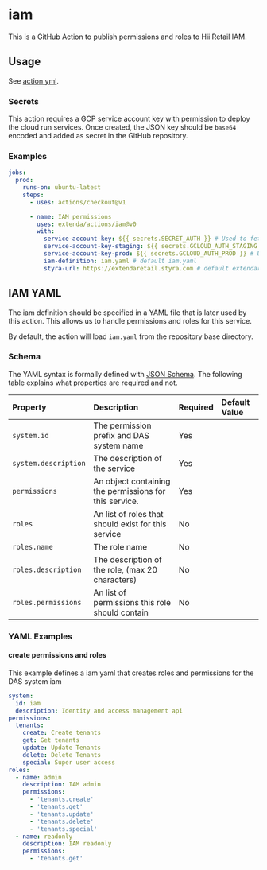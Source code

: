 # iam

This is a GitHub Action to publish permissions and roles to Hii Retail IAM.

## Usage

See [action.yml](action.yml).

### Secrets

This action requires a GCP service account key with permission to deploy the cloud run services.
Once created, the JSON key should be `base64` encoded and added as secret in the GitHub repository.

### Examples

```yaml
jobs:
  prod:
    runs-on: ubuntu-latest
    steps:
      - uses: actions/checkout@v1

      - name: IAM permissions
        uses: extenda/actions/iam@v0
        with:
          service-account-key: ${{ secrets.SECRET_AUTH }} # Used to fetch required credentials from secrets (required)
          service-account-key-staging: ${{ secrets.GCLOUD_AUTH_STAGING }} # Used to configure and create DAS-system on the correct cluster/environment (required)
          service-account-key-prod: ${{ secrets.GCLOUD_AUTH_PROD }} # Used to configure and create DAS-system on the correct cluster/environment (required)
          iam-definition: iam.yaml # default iam.yaml
          styra-url: https://extendaretail.styra.com # default extendaretail

```

## IAM YAML

The iam definition should be specified in a YAML file that is later used by this action. This allows us to handle
permissions and roles for this service.

By default, the action will load `iam.yaml` from the repository base directory.

### Schema

The YAML syntax is formally defined with [JSON Schema](src/iam-schema.js). The following table explains what
properties are required and not.

| Property                   | Description                                                                                                                                                       | Required | Default Value |
|:---------------------------|:------------------------------------------------------------------------------------------------------------------------------------------------------------------|:---------|:--------------|
| `system.id`                     | The permission prefix and DAS system name                                                                                                                                                 | Yes      |               |
| `system.description`                   | The description of the service                                                                                                      | Yes      |               |
| `permissions`                      | An object containing the permissions for this service.                             | Yes      |               |
| `roles`              | An list of roles that should exist for this service                                        | No       |         |
| `roles.name`            | The role name                                                          | No       |          |
| `roles.description` | The description of the role, (max 20 characters)       | No             |
| `roles.permissions`             | An list of permissions this role should contain                                                                                 | No       |       |

### YAML Examples

#### create permissions and roles

This example defines a iam yaml that creates roles and permissions
for the DAS system iam
```yaml
system:
  id: iam
  description: Identity and access management api
permissions:
  tenants:
    create: Create tenants
    get: Get tenants
    update: Update Tenants
    delete: Delete Tenants
    special: Super user access
roles:
  - name: admin
    description: IAM admin
    permissions:
      - 'tenants.create'
      - 'tenants.get'
      - 'tenants.update'
      - 'tenants.delete'
      - 'tenants.special'
  - name: readonly
    description: IAM readonly
    permissions:
      - 'tenants.get'

```